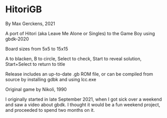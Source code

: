 # HitoriGB
By Max Gerckens, 2021

A port of Hitori (aka Leave Me Alone or Singles) to the Game Boy using gbdk-2020

Board sizes from 5x5 to 15x15

A to blacken, B to circle, Select to check, Start to reveal solution, Start+Select to return to title

Release includes an up-to-date .gb ROM file, or can be compiled from source by installing gdbk and using lcc.exe 

Original game by Nikoli, 1990

I originally started in late September 2021, when I got sick over a weekend and saw a video about gbdk. I thought it would be a fun weekend project, and proceeded to spend two months on it.
